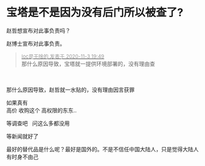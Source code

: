 # 宝塔是不是因为没有后门所以被查了?


赵哲想宣布对此事负责吗？

赵博士宣布对此事负责。

<div class="quote"><blockquote><font size="2"><a href="https://www.hostloc.com/forum.php?mod=redirect&amp;goto=findpost&amp;pid=9397895&amp;ptid=761998" target="_blank"><font color="#999999">loc是干啥的 发表于 2020-11-3 19:49</font></a></font><br />
那什么原因导致，宝塔就一提供环境部署的，没有理由查</blockquote></div><br />
<br />
那什么原因导致，赵哲就一水贴的，没有理由因言获罪<img id="aimg_wh09H" onclick="zoom(this, this.src, 0, 0, 0)" class="zoom" src="https://cdn.jsdelivr.net/gh/hishis/forum-master/public/images/patch.gif" onmouseover="img_onmouseoverfunc(this)" onload="thumbImg(this)" border="0" alt="" />

如果真有<br />
高价 收购这个 高权限的东东..

等调查吧&nbsp; &nbsp;问这么多都没用

等新闻就好了

最好的替代品是什么呢？最好是国外的。不是不信任中国大陆人，只是觉得大陆人有时身不由己
